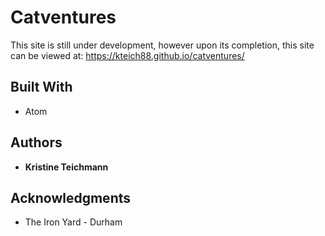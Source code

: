 # Catventures

This site is still under development, however upon its completion, this site can be viewed at: https://kteich88.github.io/catventures/

## Built With

* Atom

## Authors

* **Kristine Teichmann**

## Acknowledgments

* The Iron Yard - Durham
